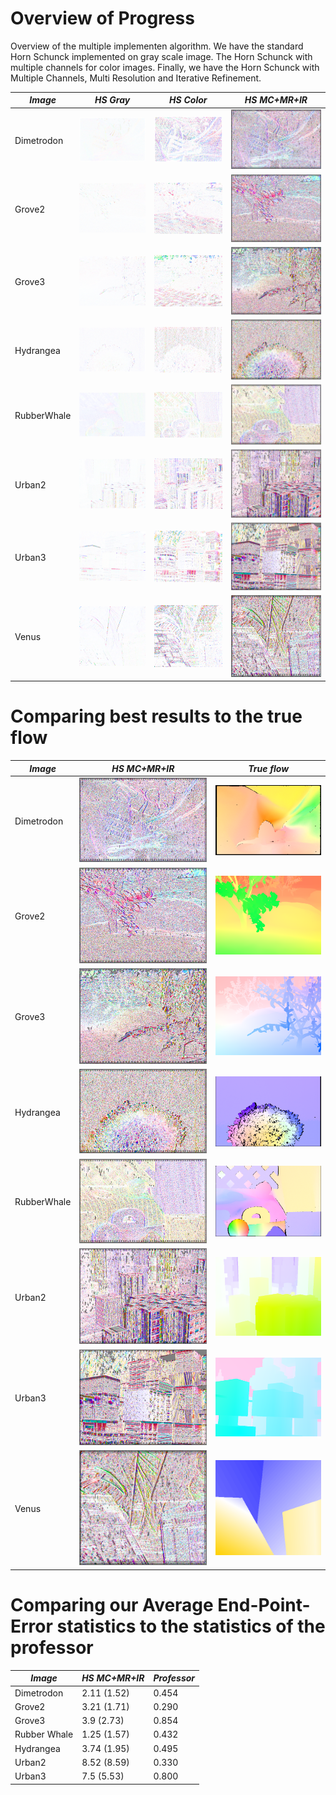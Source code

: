 # Overview of Progress

Overview of the multiple implementen algorithm. We have the standard Horn Schunck implemented on gray scale image. 
The Horn Schunck with multiple channels for color images. Finally, we have the Horn Schunck with Multiple Channels, Multi Resolution and Iterative Refinement.

| *Image*  | *HS Gray*  | *HS Color* | *HS MC+MR+IR* |
| ------------- | ------------- | ------------- |-------------  | 
| Dimetrodon  | ![](/results/result-other-grey-HS/Dimetrodon.png)  | ![alt text](/results/result-other-color-HS/Dimetrodon.png)  | ![alt text](/results/results-other-color-MR-IR-HS/Dimetrodon.png)|
| Grove2  | ![alt text](/results/result-other-grey-HS/Grove2.png)  | ![alt text](/results/result-other-color-HS/Grove2.png)  |![alt text](/results/results-other-color-MR-IR-HS/Grove2.png) |
| Grove3  | ![alt text](/results/result-other-grey-HS/Grove3.png)  | ![alt text](/results/result-other-color-HS/Grove3.png)  | ![alt text](/results/results-other-color-MR-IR-HS/Grove3.png) |
| Hydrangea  | ![alt text](/results/result-other-grey-HS/Hydrangea.png)  | ![alt text](/results/result-other-color-HS/Hydrangea.png)  |![alt text](/results/results-other-color-MR-IR-HS/Hydrangea.png)  |
| RubberWhale  | ![alt text](/results/result-other-grey-HS/RubberWhale.png)  | ![alt text](/results/result-other-color-HS/RubberWhale.png)  | ![alt text](/results/results-other-color-MR-IR-HS/RubberWhale.png)  |
| Urban2 | ![alt text](/results/result-other-grey-HS/Urban2.png)  | ![alt text](/results/result-other-color-HS/Urban2.png)  |![alt text](/results/results-other-color-MR-IR-HS/Urban2.png) |
| Urban3 | ![alt text](/results/result-other-grey-HS/Urban3.png)  | ![alt text](/results/result-other-color-HS/Urban3.png)  |![alt text](/results/results-other-color-MR-IR-HS/Urban3.png) |
| Venus | ![alt text](/results/result-other-grey-HS/Venus.png)  | ![alt text](/results/result-other-color-HS/Venus.png)  |![alt text](/results/results-other-color-MR-IR-HS/Venus.png) |

# Comparing best results to the true flow
| *Image*  | *HS MC+MR+IR*  | *True flow* |
| ------------- | ------------- | ------------- |
| Dimetrodon  |  ![alt text](/results/results-other-color-MR-IR-HS/Dimetrodon.png)|![](/ground_truth_flow/Dimetrodon/Dimetrodon.png)|
| Grove2  |  ![alt text](/results/results-other-color-MR-IR-HS/Grove2.png) |![](/ground_truth_flow/Grove2/Grove2.png)|
| Grove3  | ![alt text](/results/results-other-color-MR-IR-HS/Grove3.png) |![](/ground_truth_flow/Grove3/Grove3.png)|
| Hydrangea  | ![alt text](/results/results-other-color-MR-IR-HS/Hydrangea.png)  |![](/ground_truth_flow/Hydrangea/Hydrangea.png)|
| RubberWhale  | ![alt text](/results/results-other-color-MR-IR-HS/RubberWhale.png)  |![](/ground_truth_flow/RubberWhale/RubberWhale.png)|
| Urban2 | ![alt text](/results/results-other-color-MR-IR-HS/Urban2.png) |![](/ground_truth_flow/Urban2/Urban2.png)|
| Urban3 | ![alt text](/results/results-other-color-MR-IR-HS/Urban3.png) |![](/ground_truth_flow/Urban3/Urban3.png)|
| Venus | ![alt text](/results/results-other-color-MR-IR-HS/Venus.png) |![](/ground_truth_flow/Venus/Venus.png)|


# Comparing our Average End-Point-Error statistics to the statistics of the professor
| *Image*  | *HS MC+MR+IR*  | *Professor* |
| ------------- | ------------- | ------------- |
| Dimetrodon | 2.11 (1.52)| 0.454  |
| Grove2 | 3.21 (1.71)| 0.290  |
| Grove3 | 3.9 (2.73)| 0.854 |
| Rubber Whale | 1.25 (1.57) | 0.432 |
| Hydrangea | 3.74 (1.95)| 0.495  |
| Urban2 | 8.52 (8.59)| 0.330  |
| Urban3 | 7.5 (5.53) | 0.800  |

